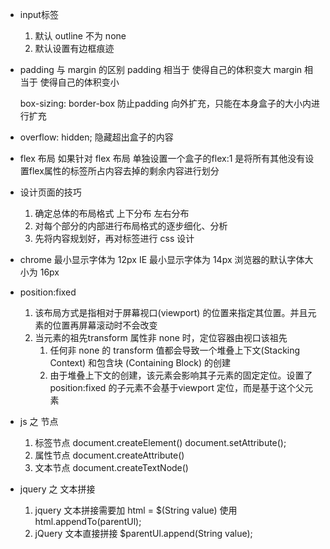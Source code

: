 - input标签
    1. 默认 outline 不为 none
    2. 默认设置有边框痕迹

- padding 与 margin 的区别
    padding 相当于 使得自己的体积变大
    margin 相当于 使得自己的体积变小

    box-sizing: border-box 防止padding 向外扩充，只能在本身盒子的大小内进行扩充

- overflow: hidden; 隐藏超出盒子的内容

- flex 布局
    如果针对 flex 布局 单独设置一个盒子的flex:1 是将所有其他没有设置flex属性的标签所占内容去掉的剩余内容进行划分

- 设计页面的技巧
    1. 确定总体的布局格式 上下分布 左右分布 
    2. 对每个部分的内部进行布局格式的逐步细化、分析
    3. 先将内容规划好，再对标签进行 css 设计

- chrome 最小显示字体为 12px IE 最小显示字体为 14px
    浏览器的默认字体大小为 16px

- position:fixed
    1. 该布局方式是指相对于屏幕视口(viewport) 的位置来指定其位置。并且元素的位置再屏幕滚动时不会改变
    2. 当元素的祖先transform 属性非 none 时，定位容器由视口该祖先
        1. 任何非 none 的 transform 值都会导致一个堆叠上下文(Stacking Context) 和包含块 (Containing Block) 的创建
        2. 由于堆叠上下文的创建，该元素会影响其子元素的固定定位。设置了position:fixed 的子元素不会基于viewport 定位，而是基于这个父元素

- js 之 节点
    1. 标签节点 document.createElement() document.setAttribute();
    2. 属性节点 document.createAttribute()
    3. 文本节点 document.createTextNode()

- jquery 之 文本拼接 
    1. jquery 文本拼接需要加  html = $(String value)
    使用 html.appendTo(parentUl);
    2. jQuery 文本直接拼接 $parentUl.append(String value);
    